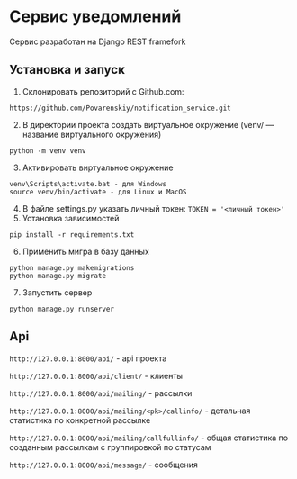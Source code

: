 # Сервис уведомлений

Сервис разработан на Django REST framefork

## Установка и запуск

1. Склонировать репозиторий с Github.com:
````
https://github.com/Povarenskiy/notification_service.git
````

2. В директории проекта создать виртуальное окружение (venv/ — название виртуального окружения)
````
python -m venv venv
````

3. Активировать виртуальное окружение 
````
venv\Scripts\activate.bat - для Windows
source venv/bin/activate - для Linux и MacOS
````

4. В файле settings.py указать личный токен: ```` TOKEN = '<личный токен>' ````
5. Установка зависимостей
````
pip install -r requirements.txt
````

6. Применить мигра в базу данных
````
python manage.py makemigrations
python manage.py migrate
````

7. Запустить сервер
````
python manage.py runserver
````

## Api

````http://127.0.0.1:8000/api/```` - api проекта

````http://127.0.0.1:8000/api/client/```` - клиенты

````http://127.0.0.1:8000/api/mailing/```` - рассылки 

````http://127.0.0.1:8000/api/mailing/<pk>/callinfo/```` - детальная статистика по конкретной рассылке  

````http://127.0.0.1:8000/api/mailing/callfullinfo/```` - общая статистика по созданным рассылкам с группировкой по статусам

````http://127.0.0.1:8000/api/message/```` - сообщения 

